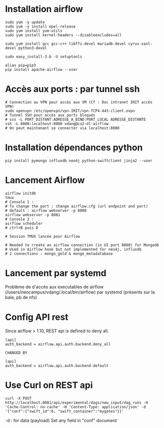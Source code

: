 # Installation airflow
    
    sudo yum -y update  
    sudo yum -y install epel-release
    sudo yum install yum-utils
    sudo yum install kernel-headers --disableexcludes=all
    
    sudo yum install gcc gcc-c++ libffi-devel mariadb-devel cyrus-sasl-devel python3-devel
    
    sudo easy_install-3.6 -U setuptools

    alias pip=pip3
    pip install apache-airflow --user
    
    
    
    
# Accès aux ports : par tunnel ssh 
    # Connection au VPN pour accès aux VM (Cf : Doc intranet IRIT accès VPN)   
    sudo openvpn /etc/openvpn/vpn-IRIT/vpn-TCP4-443-client.ovpn
    # Tunnel SSH pour accès aux ports bloqués
    # sss -L PORT_DISTANT:ADRESSE_A_BIND:PORT_LOCAL ADRESSE_DISTANTE
    ssh -L 8080:localhost:8080 vdang@co2-dl-airflow
    # On peut maintenant se connecter via localhost:8080
    
    
# Installation dépendances python 

    pip install pymongo influxdb neo4j python-swiftclient jinja2 --user
    
    
    
    
# Lancement Airflow

    airflow initdb
    tmux 
    # Console 1 :
    # To change the port : change airflow.cfg (url endpoint and port)
    # default : airflow webserver -p 8080
    airflow webserver -p 8081
    # Console 2 : 
    airflow scheduler 
    # ctrl+B puis D 
    
    # Session TMUX lancée pour Airflow   
    
    # Needed to create an airflow connection (in UI port 8080) for Mongodb
    # Used in Airflow hook but not implemented for neo4j, influxdb
    # 2 connections : mongo_gold & mongo_metadatabase
    
    
# Lancement par systemd

Problème de d'accès aux executables de airflow (/users/neocampus/vdang/.local/bin/airflow) par systemd (présents sur la baie, pb de nfs) 


# Config API rest
Since airflow > 1.10, REST api is defined to deny all. 

    [api]
    auth_backend = airflow.api.auth.backend.deny_all

    CHANGED BY 
    
    [api]
    auth_backend = airflow.api.auth.backend.default 
    
    
# Use Curl on REST api 

    curl -X POST http://localhost:8081/api/experimental/dags/new_input/dag_runs -H 'Cache-Control: no-cache' -H 'Content-Type: application/json' -d '{"conf":{"swift_id":0, "swift_container":"mygates"}}'

-d : for data (payload)
    Set any field in "conf" document